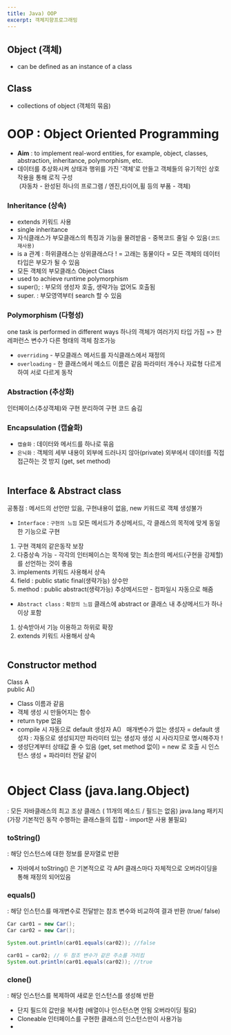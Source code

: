 ```yaml
---
title: Java) OOP
excerpt: 객체지향프로그래밍
---
```



## Object (객체)
- can be defined as an instance of a class <br/>

## Class
- collections of object (객체의 묶음) <br/>

# OOP : Object Oriented Programming
- **Aim** : to implement real-word entities, for example, object, classes, abstraction, inheritance, polymorphism, etc.
- 데이터를 추상화시켜 상태과 행위를 가진 '객체'로 만들고 객체들의 유기적인 상호작용을 통해 로직 구성  
&nbsp;(자동차 - 완성된 하나의 프로그램 / 엔진,타이어,휠 등의 부품 - 객체) 

### Inheritance (상속)
- extends 키워드 사용
- single inheritance
- 자식클래스가 부모클래스의 특징과 기능을 물려받음 - 중복코드 줄일 수 있음`(코드 재사용)`  
-  is a 관계 : 하위클래스는 상위클래스다 ! = 고래는 동물이다 = 모든 객체의 데이터타입은 부모가 될 수 있음
- 모든 객체의 부모클래스 Object Class
- used to achieve runtime polymorphism
- super(); : 부모의 생성자 호출, 생략가능 없어도 호출됨
- super. : 부모영역부터 search 할 수 있음

### Polymorphism (다형성)
one task is performed in different ways
하나의 객체가 여러가지 타입 가짐 => 한 레퍼런스 변수가 다른 형태의 객체 참조가능
- `overriding` - 부모클래스 메서드를 자식클래스에서 재정의  
- `overloading` - 한 클래스에서 메소드 이름은 같음 파라미터 개수나 자료형 다르게 하여 서로 다르게 동작

### Abstraction (추상화)
인터페이스(추상객체)와 구현 분리하여 구현 코드 숨김

### Encapsulation (캡슐화)
- `캡슐화` : 데이터와 메서드를 하나로 묶음
- `은닉화` : 객체의 세부 내용이 외부에 드러나지 않아(private) 외부에서 데이터를 직접 접근하는 것 방지 (get, set method)<br/><br/>

## Interface & Abstract class
공통점 : 메서드의 선언만 있음, 구현내용이 없음, new 키워드로 객체 생성불가
- `Interface` : `구현의 느낌` 모든 메서드가 추상메서드, 각 클래스의 목적에 맞게 동일한 기능으로 구현
1. 구현 객체의 같은동작 보장
2. 다중상속 가능 - 각각의 인터페이스는 목적에 맞는 최소한의 메서드(구현을 강제할)를 선언하는 것이 좋음
3. implements 키워드 사용해서 상속
4. field : public static final(생략가능) 상수만
5. method : public abstract(생략가능) 추상메서드만 - 컴파일시 자동으로 해줌
- `Abstract class` : `확장의 느낌` 클래스에 abstract or 클래스 내 추상메서드가 하나이상 포함  
1. 상속받아서 기능 이용하고 하위로 확장
2. extends 키워드 사용해서 상속 <br/><br/>

## Constructor method
Class A  
public A()
- Class 이름과 같음
- 객체 생성 시 만들어지는 함수
- return type 없음
- compile 시 자동으로 default 생성자 A()
&nbsp; 매개변수가 없는 생성자 = default 생성자 : 자동으로 생성되지만 파라미터 있는 생성자 생성 시 사라지므로 명시해주자 !
- 생성단계부터 상태값 줄 수 있음 (get, set method 없이) = new 로 호출 시 인스턴스 생성 + 파라미터 전달 같이 <br/><br/>

# Object Class (java.lang.Object)
 : 모든 자바클래스의 최고 조상 클래스 ( 11개의 메소드 / 필드는 없음)
 java.lang 패키지 (가장 기본적인 동작 수행하는 클래스들의 집합 - import문 사용 불필요) 
 
 ### toString()
 : 해당 인스턴스에 대한 정보를 문자열로 반환
 - 자바에서 toString() 은 기본적으로 각 API 클래스마다 자체적으로 오버라이딩을 통해 재정의 되어있음

### equals()
: 해당 인스턴스를 매개변수로 전달받는 참조 변수와 비교하여 결과 반환 (true/ false)  
```java
Car car01 = new Car();
Car car02 = new Car();

System.out.println(car01.equals(car02)); //false

car01 = car02; // 두 참조 변수가 같은 주소를 가리킴
System.out.println(car01.equals(car02)); //true
``` 

### clone()
: 해당 인스턴스를 복제하여 새로운 인스턴스를 생성해 반환
- 단지 필드의 값만을 복사함 (배열이나 인스턴스면 안됨 오버라이딩 필요)
- Cloneable 인터페이스를 구현한 클래스의 인스턴스만이 사용가능 <br/>
- 
